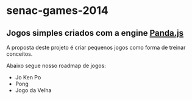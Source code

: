 senac-games-2014
================

## Jogos simples criados com a engine [Panda.js](http://www.pandajs.net)

A proposta deste projeto é criar pequenos jogos como forma de treinar conceitos.

Abaixo segue nosso roadmap de jogos:

- Jo Ken Po
- Pong
- Jogo da Velha
